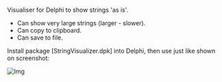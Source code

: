 Visualiser for Delphi to show strings 'as is'.

- Can show very large strings (larger - slower). 
- Can copy to clipboard.
- Can save to file.

Install package [StringVisualizer.dpk] into Delphi, then use just like shown on screenshot:

![Img](https://github.com/user-attachments/assets/7a1f87fc-9249-40f6-a9ad-5bad357f898d)

